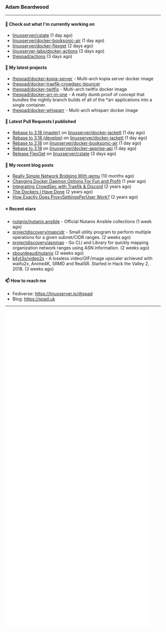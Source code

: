 ### Adam Beardwood
---
#### 👷 Check out what I'm currently working on

- [linuxserver/cstate](https://github.com/linuxserver/cstate) (1 day ago)
- [linuxserver/docker-booksonic-air](https://github.com/linuxserver/docker-booksonic-air) (1 day ago)
- [linuxserver/docker-flexget](https://github.com/linuxserver/docker-flexget) (2 days ago)
- [linuxserver-labs/docker-actions](https://github.com/linuxserver-labs/docker-actions) (3 days ago)
- [thespad/actions](https://github.com/thespad/actions) (3 days ago)

#### 🌱 My latest projects

- [thespad/docker-kopia-server](https://github.com/thespad/docker-kopia-server) - Multi-arch kopia server docker image 
- [thespad/docker-traefik-crowdsec-bouncer](https://github.com/thespad/docker-traefik-crowdsec-bouncer)
- [thespad/docker-twitfix](https://github.com/thespad/docker-twitfix) - Multi-arch twitfix docker image
- [thespad/docker-arr-in-one](https://github.com/thespad/docker-arr-in-one) - A really dumb proof of concept that bundles the nightly branch builds of all of the *arr applications into a single container.
- [thespad/docker-whisparr](https://github.com/thespad/docker-whisparr) - Multi-arch whisparr docker image

#### 🔨 Latest Pull Requests I published

- [Rebase to 3.18 (master)](https://github.com/linuxserver/docker-jackett/pull/143) on [linuxserver/docker-jackett](https://github.com/linuxserver/docker-jackett) (1 day ago)
- [Rebase to 3.18 (develop)](https://github.com/linuxserver/docker-jackett/pull/142) on [linuxserver/docker-jackett](https://github.com/linuxserver/docker-jackett) (1 day ago)
- [Rebase to 3.18](https://github.com/linuxserver/docker-booksonic-air/pull/19) on [linuxserver/docker-booksonic-air](https://github.com/linuxserver/docker-booksonic-air) (1 day ago)
- [Rebase to 3.18](https://github.com/linuxserver/docker-apprise-api/pull/9) on [linuxserver/docker-apprise-api](https://github.com/linuxserver/docker-apprise-api) (1 day ago)
- [Release FlexGet](https://github.com/linuxserver/cstate/pull/167) on [linuxserver/cstate](https://github.com/linuxserver/cstate) (3 days ago)

#### 📜 My recent blog posts

- [Really Simple Network Bridging With qemu](https://spad.uk/really-simple-network-bridging-with-qemu/) (10 months ago)
- [Changing Docker Daemon Options For Fun and Profit](https://spad.uk/changing-docker-daemon-options-for-fun-and-profit/) (1 year ago)
- [Integrating CrowdSec with Traefik &amp; Discord](https://spad.uk/integrating-crowdsec-with-traefik-discord/) (2 years ago)
- [The Dockers I Have Done](https://spad.uk/the-dockers-ive-done/) (2 years ago)
- [How Exactly Does ProxySettingsPerUser Work?](https://spad.uk/how-does-proxysettingsperuser-work/) (2 years ago)

#### ⭐ Recent stars

- [nutanix/nutanix.ansible](https://github.com/nutanix/nutanix.ansible) - Official Nutanix Ansible collections (1 week ago)
- [projectdiscovery/mapcidr](https://github.com/projectdiscovery/mapcidr) - Small utility program to perform multiple operations for a given subnet/CIDR ranges. (2 weeks ago)
- [projectdiscovery/asnmap](https://github.com/projectdiscovery/asnmap) - Go CLI and Library for quickly mapping organization network ranges using ASN information. (2 weeks ago)
- [sbourdeaud/nutanix](https://github.com/sbourdeaud/nutanix) (2 weeks ago)
- [k4yt3x/video2x](https://github.com/k4yt3x/video2x) - A lossless video/GIF/image upscaler achieved with waifu2x, Anime4K, SRMD and RealSR. Started in Hack the Valley 2, 2018. (3 weeks ago)

#### 📫 How to reach me
- Fediverse: https://linuxserver.io/@spad
- Blog: https://spad.uk
---
<img src="https://raw.githubusercontent.com/thespad/thespad/main/github-metrics.svg">
